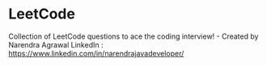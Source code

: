 # LeetCode
Collection of LeetCode questions to ace the coding interview! - Created by Narendra Agrawal
LinkedIn : https://www.linkedin.com/in/narendrajavadeveloper/
